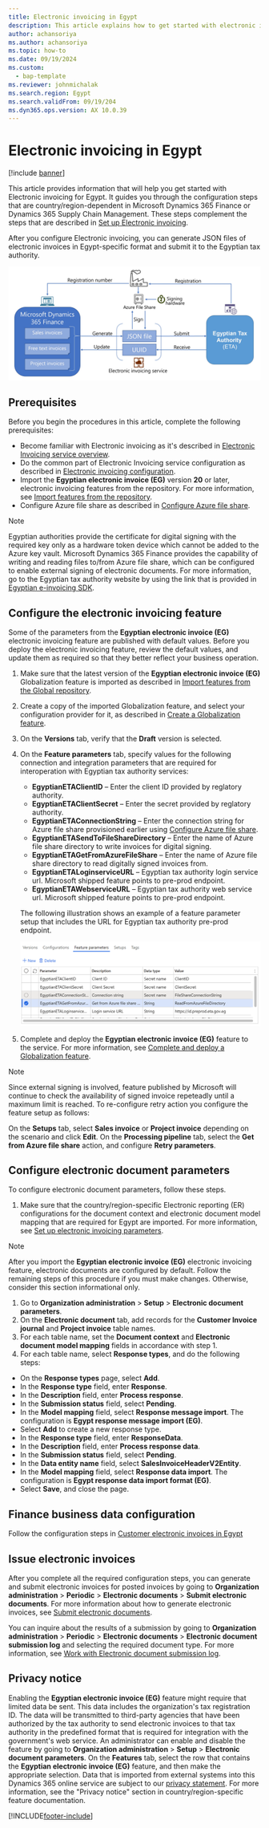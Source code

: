 ```yaml
---
title: Electronic invoicing in Egypt
description: This article explains how to get started with electronic invoicing for Egypt in Microsoft Dynamics 365 Finance.
author: achansoriya
ms.author: achansoriya
ms.topic: how-to
ms.date: 09/19/2024
ms.custom: 
  - bap-template
ms.reviewer: johnmichalak
ms.search.region: Egypt
ms.search.validFrom: 09/19/204
ms.dyn365.ops.version: AX 10.0.39
---
```


# Electronic invoicing in Egypt

[!include [banner](../../includes/banner.md)]

This article provides information that will help you get started with Electronic invoicing for Egypt. It guides you through the configuration steps that are country/region-dependent in Microsoft Dynamics 365 Finance or Dynamics 365 Supply Chain Management. These steps complement the steps that are described in [Set up Electronic invoicing](../global/gs-e-invoicing-set-up-overview.md).

After you configure Electronic invoicing, you can generate JSON files of electronic invoices in Egypt-specific format and submit it to the Egyptian tax authority.

![Diagram of the electronic invoicing workflow in Egypt.](mea-eg-e-invoice-workflow.jpg)

## Prerequisites

Before you begin the procedures in this article, complete the following prerequisites:

- Become familiar with Electronic invoicing as it's described in [Electronic Invoicing service overview](../global/gs-e-invoicing-service-overview.md).
- Do the common part of Electronic Invoicing service configuration as described in [Electronic invoicing configuration](../global/gs-e-invoicing-set-up-overview.md).
- Import the **Egyptian electronic invoice (EG)** version **20** or later, electronic invoicing features from the repository. For more information, see [Import features from the repository](../global/gs-e-invoicing-import-feature-global-repository.md).
- Configure Azure file share as described in [Configure Azure file share](../global/gs-e-invoicing-create-azure-file-share.md).

> [!NOTE]
> Egyptian authorities provide the certificate for digital signing with the required key only as a hardware token device which cannot be added to the Azure key vault. Microsoft Dynamics 365 Finance provides the capability of writing and reading files to/from Azure file share, which can be configured to enable external signing of electronic documents. For more information, go to the Egyptian tax authority website by using the link that is provided in [Egyptian e-invoicing SDK](https://sdk.invoicing.eta.gov.eg/faq/).

## Configure the electronic invoicing feature

Some of the parameters from the **Egyptian electronic invoice (EG)** electronic invoicing feature are published with default values. Before you deploy the electronic invoicing feature, review the default values, and update them as required so that they better reflect your business operation.

1. Make sure that the latest version of the **Egyptian electronic invoice (EG)** Globalization feature is imported as described in [Import features from the Global repository](../global/gs-e-invoicing-import-feature-global-repository.md).
2. Create a copy of the imported Globalization feature, and select your configuration provider for it, as described in [Create a Globalization feature](../global/gs-e-invoicing-create-new-globalization-feature.md).
3. On the **Versions** tab, verify that the **Draft** version is selected.
4. On the **Feature parameters** tab, specify values for the following connection and integration parameters that are required for interoperation with Egyptian tax authority services:

    - **EgyptianETAClientID** – Enter the client ID provided by reglatory authority.
    - **EgyptianETAClientSecret** – Enter the secret provided by reglatory authority.
    - **EgyptianETAConnectionString** – Enter the connection string for Azure file share provisioned earlier using [Configure Azure file share](../global/gs-e-invoicing-create-azure-file-share.md).
    - **EgyptianETASendToFileShareDirectory** – Enter the name of Azure file share directory to write invoices for digital signing.
    - **EgyptianETAGetFromAzureFileShare** – Enter the name of Azure file share directory to read digitally signed invoices from.
    - **EgyptianETALoginserviceURL** – Egyptian tax authority login service url. Microsoft shipped feature points to pre-prod endpoint. 
    - **EgyptianETAWebserviceURL** – Egyptian tax authority web service url. Microsoft shipped feature points to pre-prod endpoint.
    
    The following illustration shows an example of a feature parameter setup that includes the URL for Egyptian tax authority pre-prod endpoint. 

      ![Screenshot that shows the Feature parameters tab configured for the Globalization feature for Egypt.](../media/eg-e-invoice-glob-feature-parameters.png)

5. Complete and deploy the **Egyptian electronic invoice (EG)** feature to the service. For more information, see [Complete and deploy a Globalization feature](../global/gs-e-invoicing-complete-publish-deploy-globalization-feature.md).

> [!NOTE]
> Since external signing is involved, feature published by Microsoft will continue to check the availability of signed invoice repeteadly until a maximum limit is reached. To re-configure retry action you configure the feature setup as follows:
>
> On the **Setups** tab, select **Sales invoice** or **Project invoice** depending on the scenario and click **Edit**.
> On the **Processing pipeline** tab, select the **Get from Azure file share** action, and configure **Retry parameters**.


## Configure electronic document parameters

To configure electronic document parameters, follow these steps.

1. Make sure that the country/region-specific Electronic reporting (ER) configurations for the document context and electronic document model mapping that are required for Egypt are imported. For more information, see [Set up electronic invoicing parameters](../global/gs-e-invoicing-set-up-parameters.md#set-up-electronic-document-parameters).

> [!NOTE]
> After you import the **Egyptian electronic invoice (EG)** electronic invoicing feature, electronic documents are configured by default. Follow the remaining steps of this procedure if you must make changes. Otherwise, consider this section informational only.

1. Go to **Organization administration** \> **Setup** \> **Electronic document parameters**.
1. On the **Electronic document** tab, add records for the **Customer Invoice journal** and **Project invoice** table names.
1. For each table name, set the **Document context** and **Electronic document model mapping** fields in accordance with step 1.
1. For each table name, select **Response types**, and do the following steps:
 - On the **Response types** page, select **Add**.
 - In the **Response type** field, enter **Response**.
 - In the **Description** field, enter **Process response**.
 - In the **Submission status** field, select **Pending**.
 - In the **Model mapping** field, select **Response message import**. The configuration is **Egypt response message import (EG)**.
 - Select **Add** to create a new response type.
 - In the **Response type** field, enter **ResponseData**.
 - In the **Description** field, enter **Process response data**.
 - In the **Submission status** field, select **Pending**.
 - In the **Data entity name** field, select **SalesInvoiceHeaderV2Entity**.
 - In the **Model mapping** field, select **Response data import**. The configuration is **Egypt response data import format (EG)**.
 - Select **Save**, and close the page.

## Finance business data configuration

Follow the configuration steps in [Customer electronic invoices in Egypt](emea-egy-e-invoices.md)

## Issue electronic invoices

After you complete all the required configuration steps, you can generate and submit electronic invoices for posted invoices by going to **Organization administration** \> **Periodic** \> **Electronic documents** \> **Submit electronic documents**. For more information about how to generate electronic invoices, see [Submit electronic documents](../global/e-invoicing-submit-electronic-documents.md).

You can inquire about the results of a submission by going to **Organization administration** \> **Periodic** \> **Electronic documents** \> **Electronic document submission log** and selecting the required document type. For more information, see [Work with Electronic document submission log](../global/e-invoicing-submission-log.md).

## Privacy notice

Enabling the **Egyptian electronic invoice (EG)** feature might require that limited data be sent. This data includes the organization's tax registration ID. The data will be transmitted to third-party agencies that have been authorized by the tax authority to send electronic invoices to that tax authority in the predefined format that is required for integration with the government's web service. An administrator can enable and disable the feature by going to **Organization administration** \> **Setup** \> **Electronic document parameters**. On the **Features** tab, select the row that contains the **Egyptian electronic invoice (EG)** feature, and then make the appropriate selection. Data that is imported from external systems into this Dynamics 365 online service are subject to our [privacy statement](https://go.microsoft.com/fwlink/?LinkId=512132). For more information, see the "Privacy notice" section in country/region-specific feature documentation.

[!INCLUDE[footer-include](../../../includes/footer-banner.md)]
